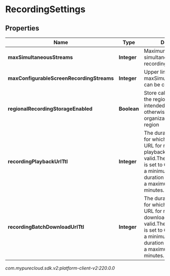 # RecordingSettings


## Properties

| Name | Type | Description | Notes |
| ------------ | ------------- | ------------- | ------------- |
| **maxSimultaneousStreams** | **Integer** | Maximum number of simultaneous screen recording streams |  [optional] |
| **maxConfigurableScreenRecordingStreams** | **Integer** | Upper limit that maxSimultaneousStreams can be configured |  [optional] |
| **regionalRecordingStorageEnabled** | **Boolean** | Store call recordings in the region where they are intended to be recorded, otherwise in the organization's home region |  [optional] |
| **recordingPlaybackUrlTtl** | **Integer** | The duration in minutes for which the generated URL for recording playback remains valid.The default duration is set to 60 minutes, with a minimum allowable duration of 2 minutes and a maximum of 60 minutes. |  [optional] |
| **recordingBatchDownloadUrlTtl** | **Integer** | The duration in minutes for which the generated URL for recording batch download remains valid.The default duration is set to 60 minutes, with a minimum allowable duration of 2 minutes and a maximum of 60 minutes. |  [optional] |




_com.mypurecloud.sdk.v2:platform-client-v2:220.0.0_
